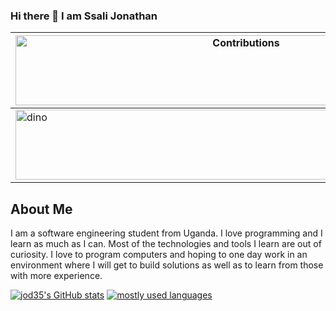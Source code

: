 ### Hi there 👋 I am Ssali Jonathan

| <img src="https://raw.githubusercontent.com/nilfalse/nilfalse/master/contributions.gif" alt="Contributions" width="722px" height="112px" /> |
| ------------------------------------------------------------------------------------------------------------------------------------------- |
| <img src="https://raw.githubusercontent.com/saadeghi/saadeghi/master/dino.gif" alt="dino" width="722px" height="112px" />                   |


## About Me
I am a software engineering student from Uganda. I love programming and I learn as much as I can. Most of the technologies and tools I learn are out of curiosity. I love to program computers and hoping to one day work in an environment where I will get to build solutions as well as to learn from those with more experience.

[![jod35's GitHub stats](https://github-readme-stats.vercel.app/api?username=jod35&count_private=true&show_icons=true&theme=dark&include_all_commits=true)](https://github.com/anuraghazra/github-readme-stats)
[![mostly used languages](https://github-readme-stats.vercel.app/api/top-langs/?username=jod35&layout=compact&theme=dark)](https://github.com/anuraghazra/github-readme-stats)

